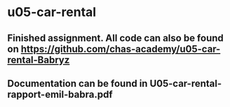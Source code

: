 # u05-car-rental

## Finished assignment. All code can also be found on https://github.com/chas-academy/u05-car-rental-Babryz
## Documentation can be found in U05-car-rental-rapport-emil-babra.pdf
